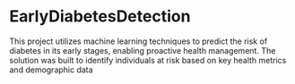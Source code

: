 # EarlyDiabetesDetection
This project utilizes machine learning techniques to predict the risk of diabetes in its early stages, enabling proactive health management. The solution was built to identify individuals at risk based on key health metrics and demographic data

